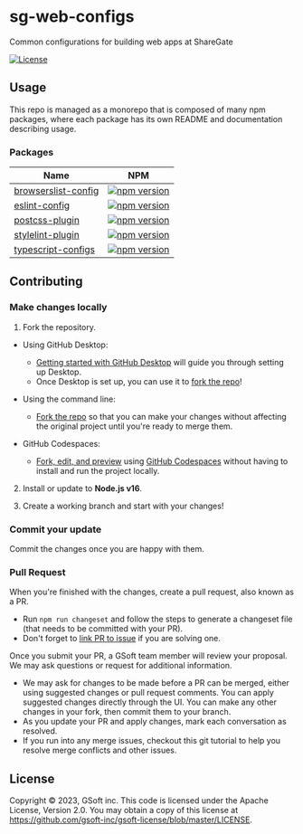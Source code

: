 # sg-web-configs
Common configurations for building web apps at ShareGate

[![License](https://img.shields.io/badge/License-Apache_2.0-blue.svg)](./LICENSE.md) 
## Usage 
  
This repo is managed as a monorepo that is composed of many npm packages, where each package has its own README and documentation describing usage.

### Packages

| Name | NPM |
| --- | --- | 
| [browserslist-config](packages/browserslist-config/README.md) | [![npm version](https://badge.fury.io/js/%40sharegate%2Fbrowserslist-config.svg)](https://badge.fury.io/js/%40sharegate%2Fbrowserslist-config) | 
| [eslint-config](packages/eslint-config/README.md)| [![npm version](https://badge.fury.io/js/%40sharegate%2Feslint-config.svg)](https://badge.fury.io/js/%40sharegate%2Feslint-config) |
| [postcss-plugin](packages/postcss-plugin/README.md) | [![npm version](https://badge.fury.io/js/%40sharegate%2Fpostcss-plugin.svg)](https://badge.fury.io/js/%40sharegate%2Fpostcss-plugin) |
| [stylelint-plugin](packages/stylelint-plugin/README.md) | [![npm version](https://badge.fury.io/js/%40sharegate%2Fstylelint-plugin.svg)](https://badge.fury.io/js/%40sharegate%2Fstylelint-plugin) |
| [typescript-configs](packages/typescript-config/README.md) | [![npm version](https://badge.fury.io/js/%40sharegate%2Ftypescript-config.svg)](https://badge.fury.io/js/%40sharegate%2Ftypescript-config) |

## Contributing

### Make changes locally

1. Fork the repository.

- Using GitHub Desktop:

  - [Getting started with GitHub Desktop](https://docs.github.com/en/desktop/installing-and-configuring-github-desktop/getting-started-with-github-desktop) will guide you through setting up Desktop.
  - Once Desktop is set up, you can use it to [fork the repo](https://docs.github.com/en/desktop/contributing-and-collaborating-using-github-desktop/cloning-and-forking-repositories-from-github-desktop)!

- Using the command line:

  - [Fork the repo](https://docs.github.com/en/github/getting-started-with-github/fork-a-repo#fork-an-example-repository) so that you can make your changes without affecting the original project until you're ready to merge them.

- GitHub Codespaces:
  - [Fork, edit, and preview](https://docs.github.com/en/free-pro-team@latest/github/developing-online-with-codespaces/creating-a-codespace) using [GitHub Codespaces](https://github.com/features/codespaces) without having to install and run the project locally.

2. Install or update to **Node.js v16**.

4. Create a working branch and start with your changes!

### Commit your update

Commit the changes once you are happy with them.

### Pull Request

When you're finished with the changes, create a pull request, also known as a PR.

- Run `npm run changeset` and follow the steps to generate a changeset file (that needs to be committed with your PR).
- Don't forget to [link PR to issue](https://docs.github.com/en/issues/tracking-your-work-with-issues/linking-a-pull-request-to-an-issue) if you are solving one.

Once you submit your PR, a GSoft team member will review your proposal. We may ask questions or request for additional information.

- We may ask for changes to be made before a PR can be merged, either using suggested changes or pull request comments. You can apply suggested changes directly through the UI. You can make any other changes in your fork, then commit them to your branch.
- As you update your PR and apply changes, mark each conversation as resolved.
- If you run into any merge issues, checkout this git tutorial to help you resolve merge conflicts and other issues.

## License

Copyright © 2023, GSoft inc. This code is licensed under the Apache License, Version 2.0. You may obtain a copy of this license at https://github.com/gsoft-inc/gsoft-license/blob/master/LICENSE.
